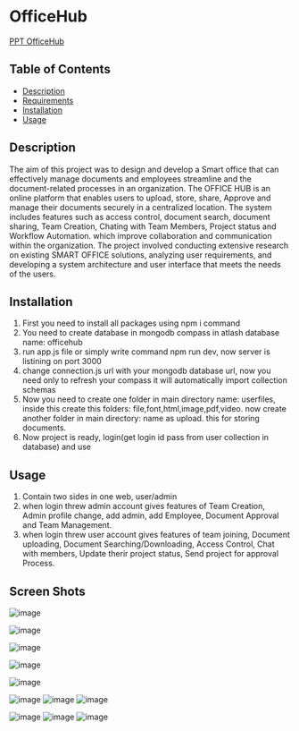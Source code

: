 # OfficeHub

[PPT OfficeHub](OfficeHub_final.pdf)

## Table of Contents

- [Description](#description)
- [Requirements](#requirements)
- [Installation](#installation)
- [Usage](#usage)

## Description

The aim of this project was to design and develop a Smart office that can effectively manage documents and employees streamline and the document-related processes in an organization. The OFFICE HUB is an online platform that enables users to upload, store, share, Approve and manage their documents securely in a centralized location. The system includes features such as access control, document search, document sharing, Team Creation, Chating with Team Members, Project status and Workflow Automation. which improve collaboration and communication within the organization. The project involved conducting extensive research on existing SMART OFFICE solutions, analyzing user requirements, and developing a system architecture and user interface that meets the needs of the users. 

## Installation

1. First you need to install all packages using npm i command
2. You need to create database in mongodb compass in atlash database name: officehub
3. run app.js file or simply write command npm run dev, now server is listining on port 3000
4. change connection.js url with your mongodb database url, now you need only to refresh your compass it will automatically import collection schemas
5. Now you need to create one folder in main directory name: userfiles, inside this create this folders: file,font,html,image,pdf,video. now create another folder in main directory: name as upload. this for storing documents.
6. Now project is ready, login(get login id pass from user collection in database) and use

## Usage

1. Contain two sides in one web, user/admin
2. when login threw admin account gives features of Team Creation, Admin profile change, add admin, add Employee, Document Approval and Team Management.
3. when login threw user account gives features of team joining, Document uploading, Document Searching/Downloading, Access Control, Chat with members, Update therir project status, Send project for approval Process.

## Screen Shots
![image](https://github.com/Vatsal0313/OfficeHub/assets/117883036/18d58c99-7c1c-42d5-9a65-215a5696c086)

![image](https://github.com/Vatsal0313/OfficeHub/assets/117883036/26c7275c-1e34-4ec5-9ae3-933d2c86888b)

![image](https://github.com/Vatsal0313/OfficeHub/assets/117883036/97761811-e516-42d1-9eab-917a2b171a65)

![image](https://github.com/Vatsal0313/OfficeHub/assets/117883036/f1cd7c2b-b8bb-4c1b-882f-a7da4edf3744)

![image](https://github.com/Vatsal0313/OfficeHub/assets/117883036/725f9a63-61a8-4317-8da4-8f30bbc55031)

![image](https://github.com/Vatsal0313/OfficeHub/assets/117883036/d1520903-5c4b-45e2-8485-47025c215dc1)
![image](https://github.com/Vatsal0313/OfficeHub/assets/117883036/e95bf962-6605-4d82-9789-5a42db17fcee)
![image](https://github.com/Vatsal0313/OfficeHub/assets/117883036/ae6f88c0-8811-4ca8-a464-a838814b7941)

![image](https://github.com/Vatsal0313/OfficeHub/assets/117883036/4702ec6a-8a4f-452b-92a5-840cc188a17d)
![image](https://github.com/Vatsal0313/OfficeHub/assets/117883036/71124c6a-4902-4673-b8bb-88cdc12e69c4)
![image](https://github.com/Vatsal0313/OfficeHub/assets/117883036/f1d9c66c-4dce-4dfe-9360-d4f1cbd1ad1b)




